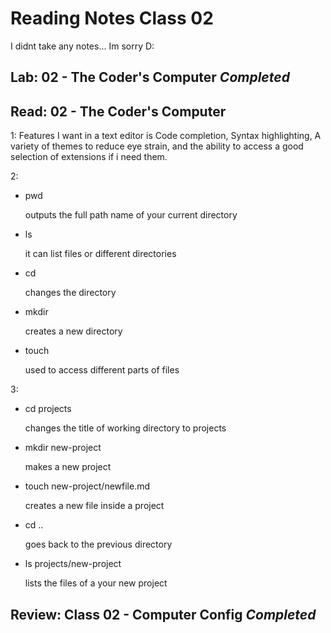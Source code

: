 # Reading Notes Class 02

I didnt take any notes... Im sorry D:


## Lab: 02 - The Coder's Computer *Completed*


## Read: 02 - The Coder's Computer 

  1: Features I want in a text editor is Code completion, Syntax highlighting, A variety of themes to reduce eye strain, and the ability to access a good selection of extensions if i need them.

2:
* pwd
    
    outputs the full path name of your current directory
* ls
    
    it can list files or different directories
* cd
    
    changes the directory
* mkdir
    
    creates a new directory
* touch
    
    used to access different parts of files

3:
* cd projects
    
    changes the title of working directory to projects
* mkdir new-project
    
    makes a new project
* touch new-project/newfile.md
    
    creates a new file inside a project
* cd ..
    
    goes back to the previous directory
* ls projects/new-project
    
    lists the files of a your new project


## Review: Class 02 - Computer Config *Completed*